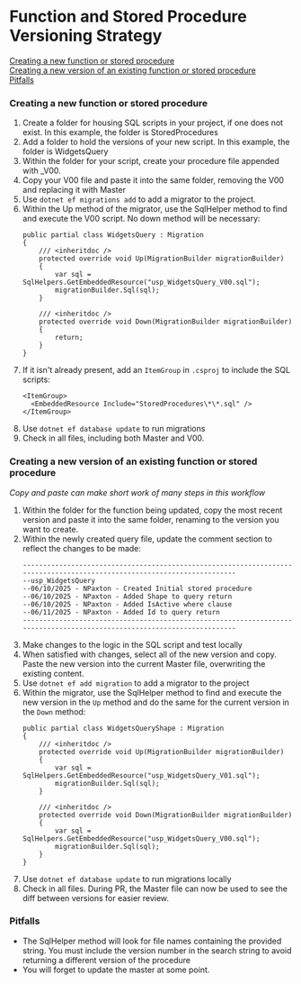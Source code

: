 # Function and Stored Procedure Versioning Strategy

[Creating a new function or stored procedure](#creating-a-new-function-or-stored-procedure)  
[Creating a new version of an existing function or stored procedure](#creating-a-new-version-of-an-existing-function-or-stored-procedure)  
[Pitfalls](#pitfalls)

### Creating a new function or stored procedure

1.  Create a folder for housing SQL scripts in your project, if one does not exist.
        In this example, the folder is StoredProcedures
2.  Add a folder to hold the versions of your new script.  In this example, the folder
    is WidgetsQuery
3. Within the folder for your script, create your procedure file appended with _V00.
4. Copy your V00 file and paste it into the same folder, removing the V00 and replacing it
   with Master
5. Use ```dotnet ef migrations add``` to add a migrator to the project.
6. Within the Up method of the migrator, use the SqlHelper method to find and execute
   the V00 script.  No down method will be necessary:
   ```
   public partial class WidgetsQuery : Migration
   {
       /// <inheritdoc />
       protected override void Up(MigrationBuilder migrationBuilder)
       {
           var sql = SqlHelpers.GetEmbeddedResource("usp_WidgetsQuery_V00.sql");
           migrationBuilder.Sql(sql);
       }

       /// <inheritdoc />
       protected override void Down(MigrationBuilder migrationBuilder)
       {
           return;
       }
   }
   ```
7. If it isn't already present, add an ```ItemGroup``` in ```.csproj``` to include the SQL scripts:
   ```
   <ItemGroup>
     <EmbeddedResource Include="StoredProcedures\*\*.sql" />
   </ItemGroup>
   ```
8. Use ```dotnet ef database update``` to run migrations
9. Check in all files, including both Master and V00.

### Creating a new version of an existing function or stored procedure
   *Copy and paste can make short work of many steps in this workflow*
   
1.  Within the folder for the function being updated, copy the most recent version and paste
    it into the same folder, renaming to the version you want to create.
2. Within the newly created query file, update the comment section to reflect the changes to be made:
   ```
   ------------------------------------------------------------------------------------------------------------------------
   --usp_WidgetsQuery
   --06/10/2025 - NPaxton - Created Initial stored procedure
   --06/10/2025 - NPaxton - Added Shape to query return
   --06/10/2025 - NPaxton - Added IsActive where clause
   --06/11/2025 - NPaxton - Added Id to query return
   ------------------------------------------------------------------------------------------------------------------------
   ```
3.  Make changes to the logic in the SQL script and test locally
4. When satisfied with changes, select all of the new version and copy.  Paste the new version
   into the current Master file, overwriting the existing content.
5. Use ```dotnet ef add migration``` to add a migrator to the project
6. Within the migrator, use the SqlHelper method to find and execute the new version in the ```Up``` method
   and do the same for the current version in the ```Down``` method: 
   ```
   public partial class WidgetsQueryShape : Migration
   {
       /// <inheritdoc />
       protected override void Up(MigrationBuilder migrationBuilder)
       {
           var sql = SqlHelpers.GetEmbeddedResource("usp_WidgetsQuery_V01.sql");
           migrationBuilder.Sql(sql);
       }

       /// <inheritdoc />
       protected override void Down(MigrationBuilder migrationBuilder)
       {
           var sql = SqlHelpers.GetEmbeddedResource("usp_WidgetsQuery_V00.sql");
           migrationBuilder.Sql(sql);
       }
   }
   ```
7.  Use ```dotnet ef database update``` to run migrations locally
8. Check in all files.  During PR, the Master file can now be used to see the diff between
   versions for easier review.

### Pitfalls
- The SqlHelper method will look for file names containing the provided string.  You must include the 
  version number in the search string to avoid returning a different version of the procedure
- You will forget to update the master at some point.